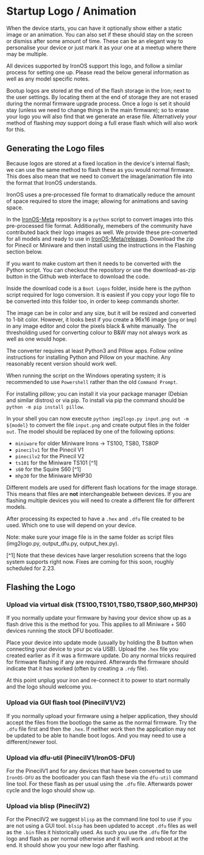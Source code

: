 # Startup Logo / Animation

When the device starts, you can have it optionally show either a static image or an animation. You can also set if these should stay on the screen or dismiss after some amount of time.
These can be an elegant way to personalise your device or just mark it as your one at a meetup where there may be multiple.

All devices supported by IronOS support this logo, and follow a similar process for setting one up. Please read the below general information as well as any model specific notes.

Bootup logos are stored at the end of the flash storage in the Iron; next to the user settings. By locating them at the end of storage they are not erased during the normal firmware upgrade process. Once a logo is set it should stay (unless we need to change things in the main firmware); so to erase your logo you will also find that we generate an erase file. Alternatively your method of flashing _may_ support doing a full erase flash which will also work for this.

## Generating the Logo files

Because logos are stored at a fixed location in the device's internal flash; we can use the same method to flash these as you would normal firmware.
This does also mean that we need to convert the image/animation file into the format that IronOS understands.

IronOS uses a pre-processed file format to dramatically reduce the amount of space required to store the image; allowing for animations and saving space.

In the [IronOS-Meta](https://github.com/Ralim/IronOS-Meta) repository is a `python` script to convert images into this pre-processed file format.
Additionally, memebers of the community have contributed back their logo images as well. We provide these pre-converted for all models and ready to use in [IronOS-Meta/releases](https://github.com/Ralim/IronOS-Meta/releases).
Download the zip for Pinecil or Miniware and then install using the instructions in the Flashing section below.

If you want to make custom art then it needs to be converted with the Python script.
You can checkout the repository or use the download-as-zip button in the Github web interface to download the code.

Inside the download code is a `Boot Logos` folder, inside here is the python script required for logo conversion.
It is easiest if you copy your logo file to be converted into this folder too, in order to keep commands shorter.

The image can be in color and any size, but it will be resized and converted to 1-bit color. However, it looks best if you create a 96x16 image (`png` or `bmp`) in any image editor and color the pixels black & white manually. The thresholding used for converting colour to B&W may not always work as well as one would hope.

The converter requires at least Python3 and Pillow apps. Follow online instructions for installing Python and Pillow on your machine. Any reasonably recent version should work well.

When running the script on the Windows operating system; it is recommended to use `Powershell` rather than the old `Command Prompt`.

For installing pillow; you can install it via your package manager (Debian and similar distros) or via pip. To install via pip the command should be `python -m pip install pillow`.

In your shell you can now execute `python img2logo.py input.png out -m ${model}` to convert the file `input.png` and create output files in the folder `out`.
The model should be replaced by one of the following options:

- `miniware` for older Miniware Irons -> TS100, TS80, TS80P
- `pinecilv1` for the Pinecil V1
- `pinecilv2` for the Pinecil V2
- `ts101` for the Miniware TS101 [^1]
- `s60` for the Squire S60 [^1]
- `mhp30` for the Miniware MHP30

Different models are used for different flash locations for the image storage.
This means that files are **not** interchangeable between devices. If you are flashing multiple devices you will need to create a different file for different models.

After processing its expected to have a `.hex` and `.dfu` file created to be used. Which one to use will depend on your device.

Note: make sure your image file is in the same folder as script files (img2logo.py, output_dfu.py, output_hex.py).

[^1] Note that these devices have larger resolution screens that the logo system supports right now. Fixes are coming for this soon, roughly scheduled for 2.23.

## Flashing the Logo

### Upload via virtual disk (TS100,TS101,TS80,TS80P,S60,MHP30)

If you normally update your firmware by having your device show up as a flash drive this is the method for you.
This applies to all Miniware + S60 devices running the stock DFU bootloader.

Place your device into update mode (usually by holding the B button when connecting your device to your pc via USB).
Upload the `.hex` file you created earlier as if it was a firmware update. Do any normal tricks required for firmware flashing if any are required.
Afterwards the firmware should indicate that it has worked (often by creating a `.rdy` file).

At this point unplug your iron and re-connect it to power to start normally and the logo should welcome you.

### Upload via GUI flash tool (PinecilV1/V2)

If you normally upload your firmware using a helper application, they should accept the files from the bootlogo the same as the normal firmware.
Try the `.dfu` file first and then the `.hex`. If neither work then the application may not be updated to be able to handle boot logos. And you may need to use a different/newer tool.

### Upload via dfu-util (PinecilV1/IronOS-DFU)

For the PinecilV1 and for any devices that have been converted to use `IronOS-DFU` as the bootloader you can flash these via the `dfu-util` command line tool.
For these flash as per usual using the `.dfu` file. Afterwards power cycle and the logo should show up.

### Upload via blisp (PinecilV2)

For the PinecilV2 we suggest `blisp` as the command line tool to use if you are not using a GUI tool. `blsip` has been updated to accept `.dfu` files as well as the `.bin` files it historically used. As such you use the `.dfu` file for the logo and flash as per normal otherwise and it will work and reboot at the end. It should show you your new logo after flashing.
